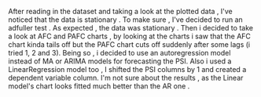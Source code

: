 After reading in the dataset and taking a look at the plotted data , I've noticed that the data is stationary .
To make sure , I've decided to run an adfuller test . As expected , the data was stationary .
Then i decided to take a look at AFC and PAFC charts , by looking at the charts i saw that the AFC chart kinda tails off but the PAFC chart cuts off suddenly after some lags (i tried 1, 2 and 3).
Being so , i decided to use an autoregression model instead of MA or ARIMA models for forecasting the PSI.
Also i used a LinearRegression model too , I shifted the PSI columns by 1 and created a dependent variable column.
I'm not sure about the results , as the Linear model's chart looks fitted much better than the AR one . 
